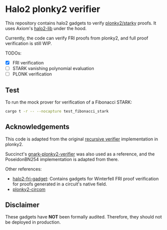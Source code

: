 # Halo2 plonky2 verifier

This repository contains halo2 gadgets to verify [plonky2/starky](https://github.com/0xpolygonzero/plonky2) proofs. It uses Axiom's [halo2-lib](https://github.com/axiom-crypto/halo2-lib) under the hood.

Currently, the code can verify FRI proofs from plonky2, and full proof verification is still WIP.

TODOs:

- [x] FRI verification
- [ ] STARK vanishing polynomial evaluation
- [ ] PLONK verification

## Test

To run the mock prover for verification of a Fibonacci STARK:

```bash
cargo t -r -- --nocapture test_fibonacci_stark
```

## Acknowledgements

This code is adapted from the original [recursive verifier](https://github.com/0xPolygonZero/plonky2/blob/fdd7ee46fe735186b00a7090ead9ff1ae660f14d/starky/src/recursive_verifier.rs) implementation in plonky2.

Succinct's [gnark-plonky2-verifier](https://github.com/succinctlabs/gnark-plonky2-verifier) was also used as a reference, and the PoseidonBN254 implementation is adapted from there. 

Other references:

- [halo2-fri-gadget](https://github.com/maxgillett/halo2-fri-gadget): Contains gadgets for Winterfell FRI proof verification for proofs generated in a circuit's native field.
- [plonky2-circom](https://github.com/polymerdao/plonky2-circom)

## Disclaimer

These gadgets have **NOT** been formally audited. Therefore, they should not be deployed in production.
